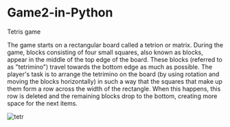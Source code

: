 # Game2-in-Python
Tetris game

The game starts on a rectangular board called a tetrion or matrix. 
During the game, blocks consisting of four small squares, also known as blocks, appear in the middle of the top edge of the board.
These blocks (referred to as "tetrimino") travel towards the bottom edge as much as possible.
The player's task is to arrange the tetrimino on the board (by using rotation and moving the blocks horizontally) in such a way that the squares that make up them form a row across the width of the rectangle.
When this happens, this row is deleted and the remaining blocks drop to the bottom, creating more space for the next items.

![tetr](https://user-images.githubusercontent.com/53537695/93004949-938c8180-f54c-11ea-9739-488b9607786e.jpg)
